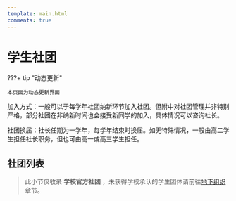 ```yaml
---
template: main.html
comments: true
---
```


# 学生社团

???+ tip "动态更新"

    本页面为动态更新界面

加入方式：一般可以于每学年社团纳新环节加入社团。但附中对社团管理并非特别严格，部分社团在非纳新时间也会接受新同学的加入，具体情况可以咨询社长。

社团换届：社长任期为一学年，每学年结束时换届。如无特殊情况，一般由高二学生担任社长职务，但也可由高一或高三学生担任。

## 社团列表

> 此小节仅收录 __学校官方社团__ ，未获得学校承认的学生团体请前往[地下组织](./unofficial.md)章节。